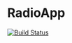 # RadioApp

[![Build Status](https://travis-ci.org/Bartosz-Kozajda/RadioApp.svg?branch=master)](https://travis-ci.org/Bartosz-Kozajda/RadioApp)

